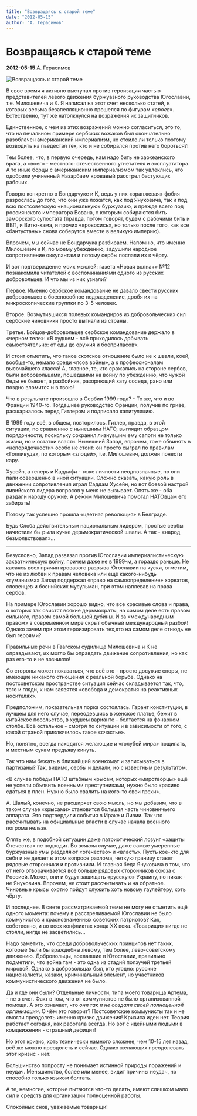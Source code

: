 ```yaml
---
title: "Возвращаясь к старой теме"
date: "2012-05-15"
author: "А. Герасимов"
---
```


# Возвращаясь к старой теме

**2012-05-15** А. Герасимов

![Возвращаясь к старой теме](http://topwar.ru/uploads/posts/2011-03/1300960265_usce.jpg)

В свое время я активно выступал против героизации частью представителей левого движения буржуазного руководства Югославии, т.е. Милошевича и К. Я написал на этот счет несколько статей, в которых весьма безапелляционно прошелся по фигурам «*ероев*». Естественно, тут же натолкнулся на возражения их защитников.

Единственное, с чем из этих возражений можно согласиться, это то, что на печальном примере сербских вожаков был окончательно разоблачен американский империализм, но стоило ли только поэтому возводить на пьедестал тех, кто и не собирался против него бороться?!

Тем более, что, в первую очередь, нам надо бить не заокеанского врага, а своего - местного: отечественного угнетателя и эксплуататора. А то иные борцы с американским империализмом так увлеклись, что одобрили учиненный Назарбаем кровавый расстрел бастующих рабочих.

Говорю конкретно о Бондарчуке и К, ведь у них «оранжевая» фобия разрослась до того, что они уже ложатся, как под Януковича, так и под всю постсоветскую «национальную» буржуазию, и прежде всего под россиянского императора Вована, с которым собираются бить заморского супостата (правда, потом говорят, будем с рабочими бить и ВВП, и Витю-хама, и прочих «кровосись», но только после того, как все «бантустаны» снова соберутся вместе в великую империю).

Впрочем, мы сейчас не Бондарчука разбираем. Напомню, что именно Милошевич и К, по моему убеждению, задушили народное сопротивление оккупантам и потому сербы послали их к чёрту.

И вот подтверждение моих мыслей: газета «Новая волна+» №12 познакомила читателей с воспоминаниями одного из русских добровольцев. И что мы из них узнали?

Первое. Именно сербское командование не давало свести русских добровольцев в боеспособное подразделение, дробя их на микроскопические группки по 3-5 человек.

Второе. Возмутившихся полевых командиров из добровольческих сил сербские чиновники просто выгнали из страны.

Третье. Бойцов-добровольцев сербское командование держало в «черном теле»: «В худшем - всё приходилось добывать самостоятельно: от еды до оружия и боеприпасов».

И стоит отметить, что такое скотское отношение было не к швали, коей, вообще-то, немало среди «псов войны», а к профессионалам высочайшего класса! А, главное, те, кто сражались на стороне сербов, были добровольцами, пошедшими на войну по убеждению, что чужой беды не бывает, а разбойник, разоряющий хату соседа, рано или поздно вломится и в твою!

Что в результате произошло в Сербии 1999 года? - То же, что и во Франции 1940-го. Тогдашнее руководство Франции, получив по гриве, расшаркалось перед Гитлером и подписало капитуляцию.

В 1999 году всё, в общем, повторилось. Гитлер, правда, в этой ситуации, по сравнению с нынешним НАТО, выглядит образцом порядочности, поскольку сохранил лизнувшим ему сапоги не только жизни, но и остатки власти. Нынешний Запад, впрочем, тоже обвинять в «непорядочности» особо не стоит: он просто сыграл по правилам «Голливуда», по которым «злодей», т.е. Милошевич, должен понести кару.

Хусейн, а теперь и Каддафи - тоже личности неоднозначные, но они пали совершенно в иной ситуации. Сложно сказать, какую роль в движении сопротивления играл Саддам Хусейн, но вот боевой настрой ливийского лидера вопросов у меня не вызывает. Опять же - оба раздали народу оружие. А режим Милошевича помогал НАТОвцам его забирать!

Потому так успешно прошла «цветная революция» в Белграде.

Будь Слоба действительным национальным лидером, простые сербы начистили бы рыла кучке дерьмократической швали. А так - «народ безмолвствовал»...

* * *

Безусловно, Запад развязал против Югославии империалистическую захватническую войну, причем даже не в 1999-м, а гораздо раньше. Не касаясь всех причин кровавого разрыва Югославии на куски, отметим, что не из любви к правам человека или ещё какого-нибудь «гуманизма» Запад поддержал «право на самоопределение» хорватов, словенцев и боснийских мусульман, при этом наплевав на права сербов.

На примере Югославии хорошо видно, что все красивые слова и права, о которых так свистят всякие дерьмократы, на самом деле есть правом сильного, правом самой большой дубины. И за «международным правом» в современном мире скрыт обычный международный разбой! Однако зачем при этом героизировать тех,кто на самом деле отнюдь не был героями?

Правильные речи в Гаагском судилище Милошевича и К не оправдывают, их могло бы оправдать движение сопротивления, но как раз его-то и не возникло!

Со стороны может показаться, что всё это - просто досужие споры, не имеющие никакого отношения к реальной борьбе. Однако на постсоветском пространстве ситуация сейчас складывается так, что, того и гляди, к нам заявятся «свобода и демократия на реактивных носителях».

Предположим, показательная порка состоялась. Гарант конституции, в лучшем для него случае, переодевшись в женское платье, бежит в китайское посольство, в худшем варианте - болтается на фонарном столбе. Всё остальное - смотря по ситуации и в зависимости от того, с какой страной приключилось такое «счастье».

Но, понятно, всегда находятся желающие и «голубей мира» пощипать, и местным сукам предъяву кинуть.

Так что нам бежать в ближайший военкомат и записываться в партизаны? Так, видимо, сербы и делали, но с известным результатом.

«В случае победы НАТО штабным крысам, которых «миротворцы» ещё не успели объявить военными преступниками, нужно было красиво сдаться в плен. Нужно было свалить на кого-то свои грехи».

А. Шалый, конечно, не расширяет свою мысль, но мы добавим, что в таком случае «крысами» становится большая часть чиновничьего аппарата. Это подтвердили события в Ираке и Ливии. Так что рассчитывать на официальные власти в случае начала военного погрома нельзя.

Опять же, в подобной ситуации даже патриотический лозунг «защиты Отечества» не подходит. Во всяком случае, даже самые умеренные буржуазные умы разделяют «отечество» и «власть». Пусть кое-кто для себя и не делает в этом вопросе разлома, четкую границу ставят рядовые сторонники и противники. И главная беда Януковича в том, что от него отворачивается всё больше рядовых сторонников союза с Россией. Может, они и будут защищать «русскую» Украину, но никак - не Януковича. Впрочем, не стоит рассчитывать и на обратное. Чиновные крысы охотно пойдут служить хоть новому гаулейтеру, хоть чёрту.

И последнее. В свете рассматриваемой темы не могу не отметить ещё одного момента: почему в расстреливаемой Югославии не было коммунистов и краснознаменных советских патриотов? Как, собственно, и во всех конфликтах конца ХХ века. «Товарищи» нигде не стояли, нигде не засветились...

Надо заметить, что среди добровольческих принципов нет таких, которые были бы враждебны левому, тем более, лево-советскому движению. Добровольцы, воевавшие в Югославии, правильно подметили, что война там - это одна из стадий ползучей третьей мировой. Однако в добровольцах был, кто угодно: русские националисты, казаки, криминальный элемент, но участников коммунистического движения не было.

Да и где они были? Отдельные личности, типа моего товарища Артема, - не в счет. Факт в том, что от коммунистов не было организованной помощи. А это означает, что *они так и не создали своей полноценной организации*. О чём это говорит? Постсоветские коммунисты так и не смогли преодолеть именно кризис движения! Кризиса идеи нет. Теория работает сегодня, как работала всегда. Но вот с идейными людьми в комдвижении - страшный дефицит!

Но этот кризис, хоть технически намного сложнее, чем 10-15 лет назад, всё же можно преодолеть и сейчас. Однако желающих преодолевать этот кризис - нет.

Большинство попросту не понимает истинной природы поражений и неудач. Меньшинство, более или менее, видит причины неудач, но способно только языком болтать.

А те, немногие, которые пытаются что-то делать, имеют слишком мало сил и средств для организации полноценной работы.

Спокойных снов, уважаемые товарищи!